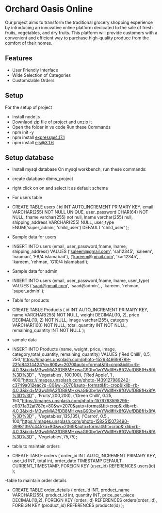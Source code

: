 
# Orchard Oasis Online

Our project aims to transform the traditional grocery shopping experience by introducing an innovative online platform dedicated to the sale of fresh fruits, vegetables, and dry fruits. This platform will provide customers with a convenient and efficient way to purchase high-quality produce from the comfort of their homes.



## Features

- User Friendly Interface
- Wide Selection of Categories
- Customizable Orders


## Setup
For the setup of project
- Install node js
- Downlaod zip file of project and unzip it
- Open the folder in vs code
Run these Commands
- npm init -y
- npm install express@4.17.1
- npm install ejs@3.1.6
## Setup database
- Install mysql database
On mysql workbench, run these commands: 
-  create database dbms_project
- right click on on and select it as default schema
- For users table
- CREATE TABLE users (
  id INT AUTO_INCREMENT PRIMARY KEY,
  email VARCHAR(255) NOT NULL UNIQUE,
  user_password CHAR(64) NOT NULL,
fname varchar(255) not null,
lname varchar(255) null,
  shipping_address VARCHAR(255) NULL,
  user_type ENUM('super_admin', 'child_user') DEFAULT 'child_user'
);

- Sample data for users

- INSERT INTO users (email, user_password,fname, lname, shipping_address) VALUES
('saleem@gmail.com', 'sal12345', 'saleem', 'nauman', 'F8/4 islamabad'),
('kareem@gmail.com', 'kar12345', , 'kareem, 'rehman, 'G10/4 islamabad');

- Sample data for admin
- INSERT INTO users (email, user_password,fname, lname, user_type) VALUES
('saad@gmail.com', 'saad@admin', , 'kareem, 'rehman, 'super_admin'  );

- Table for products
- CREATE TABLE Products (
    id INT AUTO_INCREMENT PRIMARY KEY,
    name VARCHAR(255) NOT NULL,
    weight DECIMAL(10, 2),
    price DECIMAL(10, 2) NOT NULL,
    image varchar(255),
    category VARCHAR(100) NOT NULL,
    total_quantity INT NOT NULL,
    remaining_quantity INT NOT NULL
);

- sample data
- INSERT INTO Products (name, weight, price, image, category,total_quantity, remaining_quantity) 
VALUES 
    ('Red Chilli', 0.5, 250,"https://images.unsplash.com/photo-1526346698789-22fd84314424?q=80&w=2070&auto=format&fit=crop&ixlib=rb-4.0.3&ixid=M3wxMjA3fDB8MHxwaG90by1wYWdlfHx8fGVufDB8fHx8fA%3D%3D" , 'Vegetables', 100,100),
    ('Red Apple', 1 , 400,"https://images.unsplash.com/photo-1439127989242-c3749a012eac?q=80&w=2070&auto=format&fit=crop&ixlib=rb-4.0.3&ixid=M3wxMjA3fDB8MHxwaG90by1wYWdlfHx8fGVufDB8fHx8fA%3D%3D" , 'Fruits',200,200),
    ('Green Chilli', 0.25, 150,"https://images.unsplash.com/photo-1576763595295-c0371a32af78?q=80&w=2070&auto=format&fit=crop&ixlib=rb-4.0.3&ixid=M3wxMjA3fDB8MHxwaG90by1wYWdlfHx8fGVufDB8fHx8fA%3D%3D" , 'Vegetables',135,135),
    ('Carrot', 0.5 , 100,"https://images.unsplash.com/photo-1582515073490-39981397c445?q=80&w=2069&auto=format&fit=crop&ixlib=rb-4.0.3&ixid=M3wxMjA3fDB8MHxwaG90by1wYWdlfHx8fGVufDB8fHx8fA%3D%3D" , 'Vegetables',75,75);

- table to maintain orders 
- CREATE TABLE orders (
    order_id INT AUTO_INCREMENT PRIMARY KEY,
    user_id INT,
    total int,
    order_date TIMESTAMP DEFAULT CURRENT_TIMESTAMP,
    FOREIGN KEY (user_id) REFERENCES users(id)
);

-table to maintain order details
- CREATE TABLE order_details (
    order_id INT,
    product_name VARCHAR(255),
    product_id int,
    quantity INT,
    price_per_piece DECIMAL(10,2),
    FOREIGN KEY (order_id) REFERENCES orders(order_id),
    FOREIGN KEY (product_id) REFERENCES products(id)
);
